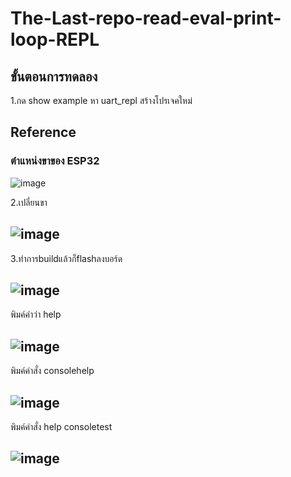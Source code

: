 # The-Last-repo-read-eval-print-loop-REPL
## ขั้นตอนการทดลอง
1.กด show example หา uart_repl สร้างโปรเจคใหม่






## Reference
### ตำแหน่งขาของ ESP32

![image](https://github.com/user-attachments/assets/7c29cbd2-c7ec-4a8d-9129-355cf9fa44bc)


2.เปลี่ยนขา 
## ![image](https://github.com/user-attachments/assets/f693048a-39d2-41e3-a4de-59392f29ebcb)

3.ทำการbuildแล้วก็flashลงบอร์ด
## ![image](https://github.com/user-attachments/assets/8a679d30-29cf-46bb-bebb-e1f3d0a950f9)
พิมค์คำว่า help
## ![image](https://github.com/user-attachments/assets/41328c63-e07f-49ce-93c1-a827319486e4)
พิมค์คำสั่ง consolehelp
## ![image](https://github.com/user-attachments/assets/1eda2c87-18dd-40c6-96de-affc124695ba)
พิมค์คำสั่ง help consoletest
## ![image](https://github.com/user-attachments/assets/9faad475-0aef-47f7-8ad7-284534a6cfe6)


